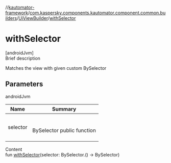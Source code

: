 //[kautomator-framework](../../index.md)/[com.kaspersky.components.kautomator.component.common.builders](../index.md)/[UiViewBuilder](index.md)/[withSelector](with-selector.md)



# withSelector  
[androidJvm]  
Brief description  


Matches the view with given custom BySelector



## Parameters  
  
androidJvm  
  
|  Name|  Summary| 
|---|---|
| selector| <br><br>BySelector public function<br><br>
  
  
Content  
fun [withSelector](with-selector.md)(selector: BySelector.() -> BySelector)  



